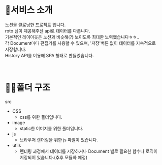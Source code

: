 # 📌서비스 소개

노션을 클로닝한 프로젝트 입니다.  
roto 님이 제공해주신 api로 데이터를 다룹니다.  
기본적인 레이아웃은 노션과 비슷해(?) 보이도록 최대한 노력했습니다ㅎㅎ..  
각 Document마다 편집기를 사용할 수 있으며, '저장'버튼 없이 데이터를 지속적으로 저장합니다.  
History API를 이용해 SPA 형태로 만들었습니다.  
<br>
<br>

# 👩‍💻폴더 구조

src

-   CSS
    -   css를 위한 폴더입니다.
-   image
    -   static한 이미지를 위한 폴더입니다.
-   js
    -   브라우저 렌더링을 위한 js 파일이 있습니다.
-   utils
    -   렌더링 과정에서 데이터를 저장하거나 Document 별로 필요한 함수나 로직이 저장되어 있습니다.(추후 모듈화 예정)
